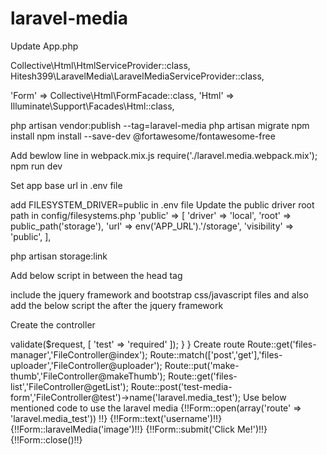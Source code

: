 # laravel-media

Update App.php

Collective\Html\HtmlServiceProvider::class,
Hitesh399\LaravelMedia\LaravelMediaServiceProvider::class,

'Form' => Collective\Html\FormFacade::class,
'Html' => Illuminate\Support\Facades\Html::class,


php artisan vendor:publish --tag=laravel-media
php artisan migrate
npm install
npm install --save-dev @fortawesome/fontawesome-free

Add bewlow line in webpack.mix.js
require('./laravel.media.webpack.mix');
npm run dev


Set app base url in .env file

add FILESYSTEM_DRIVER=public in .env file
Update the public driver root path in config/filesystems.php
'public' => [
    'driver' => 'local',
    'root' => public_path('storage'),
    'url' => env('APP_URL').'/storage',
    'visibility' => 'public',
],

php artisan storage:link

Add below script in between the head tag
<script type="text/javascript">
      window.site = {
        'site_url':'{!!url('/')!!}',
        'base_url':'{!!asset('/')!!}',
        'storage_url':'{!!Storage::url('/')!!}',
        'admin_url':'{!!url('/admin')!!}',
      };

</script>

include the jquery framework and bootstrap css/javascript files and also add the below script the after the jquery framework
<script type="text/javascript" src="{!!(asset(mix('assets/js/laravel.media.min.js')))!!}"></script>

Create the controller 

<?php

namespace App\Http\Controllers;

use Illuminate\Http\Request;
use App\Http\Controllers\Controller;
use Illuminate\Support\Facades\File;

class FileController extends Controller
{
	use \Hitesh399\LaravelMedia\Controllers\FileManager;
	public function test (Request $request) {

		$this->validate($request, [
            'test' => 'required'
        ]);
	}
	
}


Create route 

Route::get('files-manager','FileController@index');
Route::match(['post','get'],'files-uploader','FileController@uploader');
Route::put('make-thumb','FileController@makeThumb');
Route::get('files-list','FileController@getList');
Route::post('test-media-form','FileController@test')->name('laravel.media_test');


Use below mentioned code to use the laravel media 

 {!!Form::open(array('route' => 'laravel.media_test')) !!}
    {!!Form::text('username')!!}
    {!!Form::laravelMedia('image')!!}
    {!!Form::submit('Click Me!')!!}
{!!Form::close()!!}